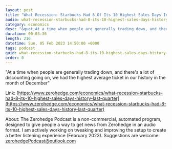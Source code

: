 ```yaml
---
layout: post
title: "What Recession: Starbucks Had 8 Of Its 10 Highest Sales Days In History Last Quarter"
audio: what-recession-starbucks-had-8-its-10-highest-sales-days-history-last-quarter-2
category: economics
desc: "&quot;At a time when people are generally trading down, and there's a lot of discounting going on, we had the highest average ticket in our history in the month of December&quot;"
duration: 00:03:36
length: 216
datetime: Sun, 05 Feb 2023 14:50:00 +0000
tags: podcast
guid: what-recession-starbucks-had-8-its-10-highest-sales-days-history-last-quarter-0
order: 0
---
```

&quot;At a time when people are generally trading down, and there's a lot of discounting going on, we had the highest average ticket in our history in the month of December&quot;

Link: [https://www.zerohedge.com/economics/what-recession-starbucks-had-8-its-10-highest-sales-days-history-last-quarter](https://www.zerohedge.com/economics/what-recession-starbucks-had-8-its-10-highest-sales-days-history-last-quarter)

About: The Zerohedge Podcast is a non-commercial, automated program, designed to give people a way to get news from Zerohedge in an audio format.  I am actively working on tweaking and improving the setup to create a better listening experience (February 2023).  Suggestions are welcome: [zerohedgePodcast@outlook.com](mailto:zerohedgePodcast@outlook.com)